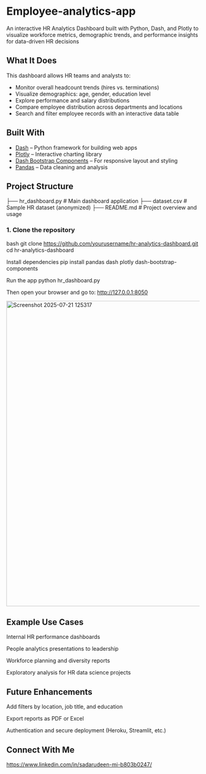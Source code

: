 # Employee-analytics-app
An interactive HR Analytics Dashboard built with Python, Dash, and Plotly to visualize workforce metrics, demographic trends, and performance insights for data-driven HR decisions
##  What It Does
This dashboard allows HR teams and analysts to:

-  Monitor overall headcount trends (hires vs. terminations)
-  Visualize demographics: age, gender, education level
-  Explore performance and salary distributions
-  Compare employee distribution across departments and locations
-  Search and filter employee records with an interactive data table

##  Built With
- [Dash](https://dash.plotly.com/) – Python framework for building web apps
- [Plotly](https://plotly.com/python/) – Interactive charting library
- [Dash Bootstrap Components](https://dash-bootstrap-components.opensource.faculty.ai/) – For responsive layout and styling
- [Pandas](https://pandas.pydata.org/) – Data cleaning and analysis

##  Project Structure
├── hr_dashboard.py # Main dashboard application
├── dataset.csv # Sample HR dataset (anonymized)
├── README.md # Project overview and usage

### 1. Clone the repository

bash
git clone https://github.com/yourusername/hr-analytics-dashboard.git
cd hr-analytics-dashboard

Install dependencies
pip install pandas dash plotly dash-bootstrap-components

Run the app
python hr_dashboard.py

Then open your browser and go to:
 http://127.0.0.1:8050

<img width="547" height="796" alt="Screenshot 2025-07-21 125317" src="https://github.com/user-attachments/assets/fce8dfbd-7e2b-430c-a3d5-72389f92875f" />

## Example Use Cases
Internal HR performance dashboards

People analytics presentations to leadership

Workforce planning and diversity reports

Exploratory analysis for HR data science projects

## Future Enhancements
Add filters by location, job title, and education

Export reports as PDF or Excel

Authentication and secure deployment (Heroku, Streamlit, etc.)

## Connect With Me
https://www.linkedin.com/in/sadarudeen-mi-b803b0247/


